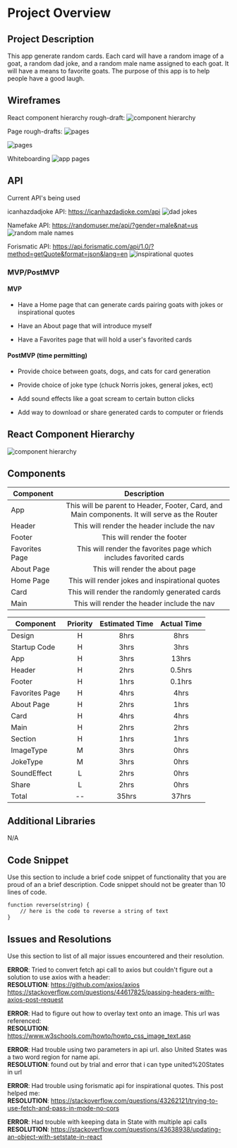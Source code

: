 
# Project Overview


## Project Description

This app generate random cards. Each card will have a random image of a goat, a random dad joke, and a random male name assigned to each goat. It will have a means to favorite goats. The purpose of this app is to help people have a good laugh.

## Wireframes

React component hierarchy rough-draft:
![component hierarchy](https://res.cloudinary.com/dldktffdd/image/upload/v1566589248/proj%202/project%20worksheet/wireframing/Image_from_iOS_2_sktsxn.jpg)

Page rough-drafts:
![pages](https://res.cloudinary.com/dldktffdd/image/upload/v1566589248/proj%202/project%20worksheet/wireframing/Image_from_iOS_1_owdoer.jpg)

![pages](https://res.cloudinary.com/dldktffdd/image/upload/v1566589248/proj%202/project%20worksheet/wireframing/Image_from_iOS_x7g7of.jpg)

Whiteboarding
![app pages](https://res.cloudinary.com/dldktffdd/image/upload/v1566589248/proj%202/project%20worksheet/wireframing/Image_from_iOS_3_rlbxej.jpg)

## API

Current API's being used

icanhazdadjoke API: https://icanhazdadjoke.com/api
![dad jokes](https://res.cloudinary.com/dldktffdd/image/upload/v1566913736/proj%202/project%20worksheet/api%20screenshots/Screen_Shot_2019-08-27_at_9.47.43_AM_xh1ozi.png)

Namefake API: https://randomuser.me/api/?gender=male&nat=us
![random male names](https://res.cloudinary.com/dldktffdd/image/upload/v1566913731/proj%202/project%20worksheet/api%20screenshots/Screen_Shot_2019-08-27_at_9.39.45_AM_zpqpvl.png)

Forismatic API: https://api.forismatic.com/api/1.0/?method=getQuote&format=json&lang=en
![inspirational quotes](https://res.cloudinary.com/dldktffdd/image/upload/v1567427978/proj%202/project%20worksheet/api%20screenshots/Screen_Shot_2019-09-02_at_8.39.28_AM_czzthc.png)

### MVP/PostMVP

#### MVP

- Have a Home page that can generate cards pairing goats with jokes or inspirational quotes

- Have an About page that will introduce myself

- Have a Favorites page that will hold a user's favorited cards


#### PostMVP (time permitting)

- Provide choice between goats, dogs, and cats for card generation

- Provide choice of joke type (chuck Norris jokes, general jokes, ect)

- Add sound effects like a goat scream to certain button clicks

- Add way to download or share generated cards to computer or friends


## React Component Hierarchy

![component hierarchy](https://res.cloudinary.com/dldktffdd/image/upload/v1567429035/proj%202/project%20worksheet/wireframing/Image_from_iOS_4_trd2rt_plyf7a.jpg)

## Components

| Component | Description |
| --- | :---: |  
| App | This will be parent to Header, Footer, Card, and Main components. It will serve as the Router|
| Header | This will render the header include the nav |
| Footer | This will render the footer |
| Favorites Page | This will render the favorites page which includes favorited cards|
| About Page | This will render the about page |
| Home Page | This will render jokes and inspirational quotes |
| Card | This will render the randomly generated cards |
| Main | This will render the header include the nav |


| Component | Priority | Estimated Time | Actual Time |
| --- | :---: |  :---: | :---: |
| Design | H | 8hrs| 8hrs |
| Startup Code | H | 3hrs| 3hrs |
| App | H | 3hrs| 13hrs |
| Header | H | 2hrs| 0.5hrs |
| Footer | H | 1hrs| 0.1hrs |
| Favorites Page | H | 4hrs| 4hrs |
| About Page | H | 2hrs| 1hrs |
| Card | H | 4hrs| 4hrs |
| Main | H | 2hrs| 2hrs |
| Section | H | 1hrs| 1hrs |
| ImageType | M | 3hrs| 0hrs |
| JokeType | M | 3hrs| 0hrs |
| SoundEffect | L | 2hrs| 0hrs |
| Share | L | 2hrs| 0hrs |
| Total | -- | 35hrs| 37hrs |

## Additional Libraries
 N/A

## Code Snippet

Use this section to include a brief code snippet of functionality that you are proud of an a brief description.  Code snippet should not be greater than 10 lines of code.

```
function reverse(string) {
	// here is the code to reverse a string of text
}
```

## Issues and Resolutions
 Use this section to list of all major issues encountered and their resolution.

**ERROR**: Tried to convert fetch api call to axios but couldn't figure out a solution to use axios with a header:           
**RESOLUTION**: https://github.com/axios/axios
https://stackoverflow.com/questions/44617825/passing-headers-with-axios-post-request

**ERROR**: Had to figure out how to overlay text onto an image. This url was referenced:                               
**RESOLUTION**: https://www.w3schools.com/howto/howto_css_image_text.asp

**ERROR**: Had trouble using two parameters in api url. also United States was a two word region for name api.               
**RESOLUTION**: found out by trial and error that i can type united%20States in url     

**ERROR**: Had trouble using forismatic api for inspirational quotes. This post helped me:                             
**RESOLUTION**: https://stackoverflow.com/questions/43262121/trying-to-use-fetch-and-pass-in-mode-no-cors

**ERROR**: Had trouble with keeping data in State with multiple api calls                            
**RESOLUTION**: https://stackoverflow.com/questions/43638938/updating-an-object-with-setstate-in-react 
